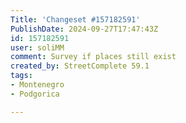```yaml
---
Title: 'Changeset #157182591'
PublishDate: 2024-09-27T17:47:43Z
id: 157182591
user: soliMM
comment: Survey if places still exist
created_by: StreetComplete 59.1
tags:
- Montenegro
- Podgorica

---
```


